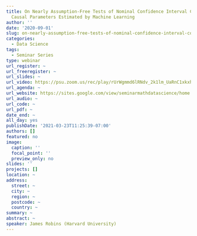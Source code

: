 ```yaml
---
title: On Nearly Assumption-Free Tests of Nominal Confidence Interval Coverage for
  Causal Parameters Estimated by Machine Learning
author: ''
date: '2020-09-01'
slug: on-nearly-assumption-free-tests-of-nominal-confidence-interval-coverage-for-causal-parameters-estimated-by-machine-learning
categories:
  - Data Science
tags:
  - Seminar Series
type: webinar
url_register: ~
url_freeregister: ~
url_slides: ~
url_video: https://psu.zoom.us/rec/play/rUrWgmmd6lRNdv_2k1lm_UaRnC1xkxhx-Z_7FRg7RMvUkkagQ5gmtYJTtOauCnzwz1f2hIn_sWKaf2Ow.fSAp52UJey4PTTbu?startTime=1598985873000&_x_zm_rtaid=qNElHFC3RteQ62dknrDlPw.1612075490779.d8bf82794d80f89681fafd25d1ce99c0&_x_zm_rhtaid=358
url_agenda: ~
url_website: https://sites.google.com/view/seminarmathdatascience/home
url_audio: ~
url_code: ~
url_pdf: ~
date_end: ~
all_day: yes
publishDate: '2021-03-23T11:25:39-07:00'
authors: []
featured: no
image:
  caption: ''
  focal_point: ''
  preview_only: no
slides: ''
projects: []
location: ~
address:
  street: ~
  city: ~
  region: ~
  postcode: ~
  country: ~
summary: ~
abstract: ~
speaker: James Robins (Harvard University)
---
```

<!--more-->
